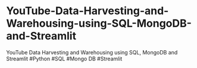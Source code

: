 # YouTube-Data-Harvesting-and-Warehousing-using-SQL-MongoDB-and-Streamlit
YouTube Data Harvesting and Warehousing using SQL, MongoDB and Streamlit #Python #SQL #Mongo DB #Streamlit
